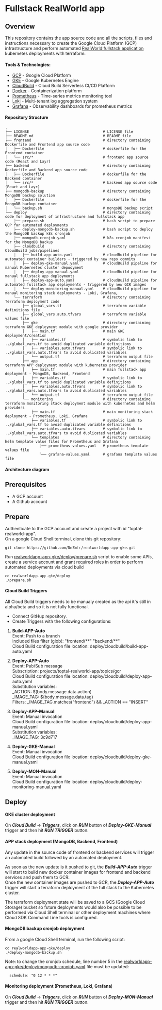 # Fullstack RealWorld app

## Overview

This repository contains the app source code and all the scripts, files and instructions necessary to create the Google Cloud Platform (GCP) infrastructure and perform automated [RealWorld fullstack application](https://github.com/layrjs/react-layr-realworld-example-app) kubernetes deployments with terraform. 

#### Tools & Technologies:
* [GCP](https://cloud.google.com/) - Google Cloud Platform
* [GKE](https://cloud.google.com/kubernetes-engine/) - Google Kubernetes Engine
* [CloudBuild](https://cloud.google.com/build) - Cloud Build Serverless CI/CD Platform
* [Docker](https://www.docker.com/) - Containerization platform
* [Prometheus](https://prometheus.io/) - Time-series metrics monitoring tool
* [Loki](https://grafana.com/oss/loki/) - Multi-tenant log aggregation system
* [Grafana](https://grafana.com/) - Observability dashboards for prometheus metrics

#### Repository Structure

```
.
├── LICENSE                                  # LICENSE file
├── README.md                                # README file
├── frontend                                 # directory containing Dockerfile and Frontend app source code 
│   ├── Dockerfile                           # dockerfile for the Frontend container
│   └── src/*                                # frontend app source code (React and Layr)
├── backend                                  # directory containing Dockerfile and Backend app source code 
│   ├── Dockerfile                           # dockerfile for the Backend container
│   └── src/*                                # backend app source code (React and Layr)
├── mongodb-backup                           # directory containing MongoDB backup solution
│   ├── Dockerfile                           # dockerfile for the MongoDB backup container
│   └── backup.sh                            # mongoDB backup script
└── deploy                                   # directory containing code for deployment of infrastructure and fullstack app
    ├── prepare.sh                           # bash script to prepare GCP for automated deployments
    ├── deploy-mongodb-backup.sh             # bash script to deploy the MongoDB backup k8s cronjob
    ├── mongodb-cronjob.yaml                 # k8s cronjob manifest for the MongoDB backup
    ├── cloudbuild                           # directory containing CloudBuild jobs/pipelines
    │   ├── build-app-auto.yaml              # cloudBuild pipeline for automated container builders - triggered by new repo commits
    │   ├── deploy-gke-manual.yaml           # cloudBuild pipeline for manual Kubernetes cluster depooyment
    │   ├── deploy-app-manual.yaml           # cloudBuild pipeline for manual fullstack app deployments
    │   ├── deploy-app-auto.yaml             # cloudBuild pipeline for automated fullstack app deployments - triggered by new GCR images 
    │   └── deploy-monitoring-manual.yaml    # cloudBuild pipeline for manual monitoring stack deployments - Loki, Grafana, 
    └── terraform                            # directory containing Terraform deployment code 
        ├── global_vars.tf                   # terraform variable definitions file
        ├── global_vars.auto.tfvars          # terraform variable values file
        ├── gke                              # directory containing terraform GKE deployment module with google provider
        │   ├── main.tf                      # main GKE deployment/creation
        │   ├── variables.tf                 # symbolic link to ../global_vars.tf to avoid duplicated variable definitions
        │   ├── variables.auto.tfvars        # symbolic link to ../global_vars.auto.tfvars to avoid duplicated variables
        │   └── output.tf                    # terraform output file
        ├── app                              # directory containing terraform APP deployment module with kubernetes provider
        │   ├── main.tf                      # main fullstack app deployment - MongoDB, Backend, Frontend
        │   ├── variables.tf                 # symbolic link to ../global_vars.tf to avoid duplicated variable definitions
        │   ├── variables.auto.tfvars        # symbolic link to ../global_vars.auto.tfvars to avoid duplicated variables
        │   └── output.tf                    # terraform output file
        └── monitoring                       # directory containing terraform monitoring stack deployment module with kubernetes and helm providers
            ├── main.tf                      # main monitoring stack deployment - Prometheus, Loki, Grafana
            ├── variables.tf                 # symbolic link to ../global_vars.tf to avoid duplicated variable definitions
            ├── variables.auto.tfvars        # symbolic link to ../global_vars.auto.tfvars to avoid duplicated variables
            └── templates                    # directory containing helm template value files for Prometheus and Grafana
                ├── prometheus-values.yaml   # prometheus template values file
                └── grafana-values.yaml      # grafana template values file         
```
#### Architecture diagram

## Prerequisites

* A GCP account
* A Github account

## Prepare

Authenticate to the GCP account and create a project with id "toptal-realworld-app".  
On a google Cloud Shell terminal, clone this git repository:
```
git clone https://github.com/DnZmfr/realworldapp-app-gke.git
```
Run [realworldapp-app-gke/deploy/prepare.sh](realworldapp-app-gke/deploy/prepare.sh) script to enable some APIs, create a service account and grant required roles in order to perform automated deployments via cloud build
```
cd realworldapp-app-gke/deploy
./prepare.sh
```
#### Cloud Build Triggers
All Cloud Build triggers needs to be manualy created as the api it's still in alpha/beta and so it is not fully functional.

* Connect GitHup repository.
* Create Triggers with the following configurations:

1. __Build-APP-Auto__  
Event: Push to a branch  
Included files filter (glob): "frontend/\*\*" "backend/\*\*"  
Cloud Build configuration file location: deploy/cloudbuild/build-app-auto.yaml

1. __Deploy-APP-Auto__  
Event: Pub/Sub message  
Subscription: projects/toptal-realworld-app/topics/gcr  
Cloud Build configuration file location: deploy/cloudbuild/deploy-app-auto.yaml  
Substitution variables:  
_ACTION: $(body.message.data.action)  
_IMAGE_TAG: $(body.message.data.tag)  
Filters: _IMAGE_TAG.matches("frontend") && _ACTION == "INSERT"

1. __Deploy-APP-Manual__  
Event: Manual invocation  
Cloud Build configuration file location: deploy/cloudbuild/deploy-app-manual.yaml  
Substitution variables:  
_IMAGE_TAG: 3c9d717

1. __Deploy-GKE-Manual__  
Event: Manual invocation  
Cloud Build configuration file location: deploy/cloudbuild/deploy-gke-manual.yaml

1. __Deploy-MON-Manual__  
Event: Manual invocation  
Cloud Build configuration file location: deploy/cloudbuild/deploy-monitoring-manual.yaml

## Deploy

#### GKE cluster deployment
On _**Cloud Build**_ -> _**Triggers**_, click on _**RUN**_ button of _**Deploy-GKE-Manual**_ trigger and then hit _**RUN TRIGGER**_ button.

#### APP stack deployment (MongoDB, Backend, Frontend)
Any update in the source code of frontend or backend services  will trigger an automated build followed by an automated deployment. 

As soon as the new update is it pushed to git, the _**Build-APP-Auto**_ trigger will start to build new docker container images for frontend and backend services and push them to GCR.  
Once the new container images are pushed to GCR, the _**Deploy-APP-Auto**_ trigger will start a terraform deployment of the full stack to the Kubernetes cluster. 

The terraform deployment state will be saved to a GCS (Google Cloud Storage) bucket so future deployments would also be possible to be performed via Cloud Shell terminal or other deployment machines where Cloud SDK Command Line tools is configured.

#### MongoDB backup cronjob deployment
From a google Cloud Shell terminal, run the following script:
```
cd realworldapp-app-gke/deploy
./deploy-mongodb-backup.sh
```

Note: to change the cronjob schedule, line number 5 in the [realworldapp-app-gke/deploy/mongodb-cronjob.yaml](realworldapp-app-gke/deploy/mongodb-cronjob.yaml) file must be updated:
```
  schedule: "0 12 * * *"
```

#### Monitoring deployment (Prometheus, Loki, Grafana)
On _**Cloud Build**_ -> _**Triggers**_, click on _**RUN**_ button of _**Deploy-MON-Manual**_ trigger and then hit _**RUN TRIGGER**_ button.

